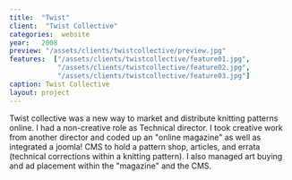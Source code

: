 ```yaml
---
title:  "Twist"
client:  "Twist Collective"
categories:  website
year:   2008
preview: "/assets/clients/twistcollective/preview.jpg"
features:  ["/assets/clients/twistcollective/feature01.jpg",
            "/assets/clients/twistcollective/feature02.jpg",
            "/assets/clients/twistcollective/feature03.jpg"]
caption: Twist Collective
layout: project            
---
```


Twist collective was a new way to market and distribute knitting patterns online. I had a non-creative role as Technical director. I took creative work from another director and coded up an "online magazine" as well as integrated a joomla! CMS to hold a pattern shop, articles, and errata (technical corrections within a knitting pattern). I also managed art buying and ad placement within the "magazine" and the CMS.

